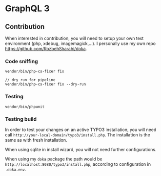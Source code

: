# GraphQL 3

## Contribution

When interested in contribution, you will need to setup your own test environment (php, xdebug, imagemagick,...). I
personally use my own repo https://github.com/RozbehSharahi/doka.

### Code sniffing

```
vendor/bin/php-cs-fixer fix

// dry run for pipeline
vendor/bin/php-cs-fixer fix --dry-run
```

### Testing

```
vendor/bin/phpunit
```

### Testing build

In order to test your changes on an active TYPO3 installation, you will need
call `http://your-local-domain/typo3/install.php`. The installation is the same as with fresh installation.

When using sqlite in install wizard, you will not need further configurations.

When using my `doka` package the path would be `http://localhost:8080/typo3/install.php`, according to configuration
in `.doka.env`.